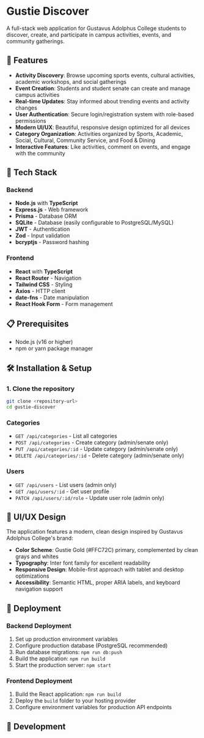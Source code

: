 # Gustie Discover

A full-stack web application for Gustavus Adolphus College students to discover, create, and participate in campus activities, events, and community gatherings.

## 🌟 Features

- **Activity Discovery**: Browse upcoming sports events, cultural activities, academic workshops, and social gatherings
- **Event Creation**: Students and student senate can create and manage campus activities
- **Real-time Updates**: Stay informed about trending events and activity changes
- **User Authentication**: Secure login/registration system with role-based permissions
- **Modern UI/UX**: Beautiful, responsive design optimized for all devices
- **Category Organization**: Activities organized by Sports, Academic, Social, Cultural, Community Service, and Food & Dining
- **Interactive Features**: Like activities, comment on events, and engage with the community

## 🚀 Tech Stack

### Backend
- **Node.js** with **TypeScript**
- **Express.js** - Web framework
- **Prisma** - Database ORM
- **SQLite** - Database (easily configurable to PostgreSQL/MySQL)
- **JWT** - Authentication
- **Zod** - Input validation
- **bcryptjs** - Password hashing

### Frontend
- **React** with **TypeScript**
- **React Router** - Navigation
- **Tailwind CSS** - Styling
- **Axios** - HTTP client
- **date-fns** - Date manipulation
- **React Hook Form** - Form management

## 📋 Prerequisites

- Node.js (v16 or higher)
- npm or yarn package manager

## 🛠️ Installation & Setup

### 1. Clone the repository
```bash
git clone <repository-url>
cd gustie-discover
```



### Categories
- `GET /api/categories` - List all categories
- `POST /api/categories` - Create category (admin/senate only)
- `PUT /api/categories/:id` - Update category (admin/senate only)
- `DELETE /api/categories/:id` - Delete category (admin/senate only)

### Users
- `GET /api/users` - List users (admin only)
- `GET /api/users/:id` - Get user profile
- `PATCH /api/users/:id/role` - Update user role (admin only)

## 🎨 UI/UX Design

The application features a modern, clean design inspired by Gustavus Adolphus College's brand:

- **Color Scheme**: Gustie Gold (#FFC72C) primary, complemented by clean grays and whites
- **Typography**: Inter font family for excellent readability
- **Responsive Design**: Mobile-first approach with tablet and desktop optimizations
- **Accessibility**: Semantic HTML, proper ARIA labels, and keyboard navigation support

## 🚀 Deployment

### Backend Deployment
1. Set up production environment variables
2. Configure production database (PostgreSQL recommended)
3. Run database migrations: `npm run db:push`
4. Build the application: `npm run build`
5. Start the production server: `npm start`

### Frontend Deployment
1. Build the React application: `npm run build`
2. Deploy the `build` folder to your hosting provider
3. Configure environment variables for production API endpoints

## 📝 Development
